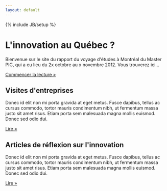 ```yaml
---
layout: default
---
```

{% include JB/setup %}

<div class="hero-unit">
    <h1>L'innovation au Québec ?</h1>
	<p>Bienvenue sur le site du rapport du voyage d'études à Montréal du Master PIC, qui a eu lieu du 2x octobre au x novembre 2012. Vous trouverez ici...</p>
    <p><a class="btn btn-primary btn-large" href="articles-list.html">Commencer la lecture &raquo;</a></p>
    <span class='st_facebook_vcount' displayText='Facebook'></span>
	<span class='st_googleplus_vcount' displayText='Google +'></span>
	<span class='st_twitter_vcount' displayText='Tweet'></span>
	<span class='st_linkedin_vcount' displayText='LinkedIn'></span>
</div>

<div class="row">
    <div class="span6">
		<h2>Visites d'entreprises</h2>
		<p>Donec id elit non mi porta gravida at eget metus. Fusce dapibus, tellus ac cursus commodo, tortor mauris condimentum nibh, ut fermentum massa justo sit amet risus. Etiam porta sem malesuada magna mollis euismod. Donec sed odio dui. </p>
		<p><a class="btn" href="articles-list.html#Entreprises-ref">Lire &raquo;</a></p>
    </div>
    <div class="span6">
	    <h2>Articles de réflexion sur l'innovation</h2>
	    <p>Donec id elit non mi porta gravida at eget metus. Fusce dapibus, tellus ac cursus commodo, tortor mauris condimentum nibh, ut fermentum massa justo sit amet risus. Etiam porta sem malesuada magna mollis euismod. Donec sed odio dui. </p>
	    <p><a class="btn" href="articles-list.html#Articles-ref">Lire &raquo;</a></p>
	</div>
</div>